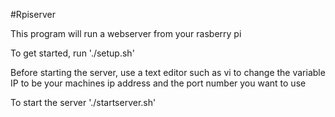 #Rpiserver

This program will run a webserver from your rasberry pi 

To get started, run     './setup.sh' 

Before starting the server, use a text editor such as vi to change the
variable IP to be your machines ip address and the port number you want
to use

To start the server     './startserver.sh' 
